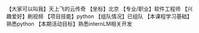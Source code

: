 【大家可以叫我】天上飞的云传奇
【坐标】北京
【专业/职业】软件工程师
【兴趣爱好】刷视频
【项目技能】python
【组队情况】已组队
【本课程学习基础】熟悉python
【本期活动目标】熟悉internLM相关开发